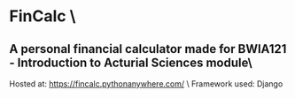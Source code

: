 # FinCalc \\
## A personal financial calculator made for BWIA121 - Introduction to Acturial Sciences module\\
Hosted at: https://fincalc.pythonanywhere.com/ \\
Framework used: Django
